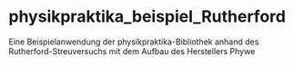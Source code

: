 # physikpraktika_beispiel_Rutherford
Eine Beispielanwendung der physikpraktika-Bibliothek anhand des Rutherford-Streuversuchs mit dem Aufbau des Herstellers Phywe
